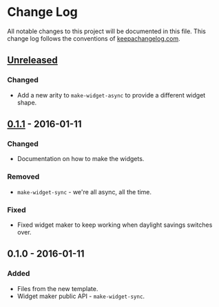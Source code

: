 # Change Log
All notable changes to this project will be documented in this file. This change log follows the conventions of [keepachangelog.com](http://keepachangelog.com/).

## [Unreleased][unreleased]
### Changed
- Add a new arity to `make-widget-async` to provide a different widget shape.

## [0.1.1] - 2016-01-11
### Changed
- Documentation on how to make the widgets.

### Removed
- `make-widget-sync` - we're all async, all the time.

### Fixed
- Fixed widget maker to keep working when daylight savings switches over.

## 0.1.0 - 2016-01-11
### Added
- Files from the new template.
- Widget maker public API - `make-widget-sync`.

[unreleased]: https://github.com/your-name/ido/compare/0.1.1...HEAD
[0.1.1]: https://github.com/your-name/ido/compare/0.1.0...0.1.1
